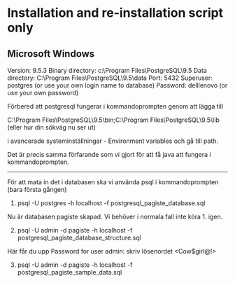 # Installation and re-installation script only

## Microsoft Windows

Version: 9.5.3
Binary directory: c:\Program Files\PostgreSQL\9.5
Data directory: C:\Program Files\PostgreSQL\9.5\data
Port: 5432
Superuser: postgres (or use your own login name to database)
Password: delllenovo (or use your own password)

Förbered att postgresql fungerar i kommandoprompten genom att lägga till 

C:\Program Files\PostgreSQL\9.5\bin;C:\Program Files\PostgreSQL\9.5\lib (eller hur din sökväg nu ser ut)

i avancerade systeminställningar - Environment variables och gå till path.

Det är precis samma förfarande som vi gjort för att få java att fungera i kommandoprompten. 


 -------------------------------------------------------------------------------------------

För att mata in det i databasen ska vi använda psql i kommandoprompten (bara första gången)

1. psql -U postgres -h localhost -f postgresql_pagiste_database.sql

Nu är databasen pagiste skapad. Vi behöver i normala fall inte köra 1. igen.

2. psql -U admin -d pagiste -h localhost -f postgresql_pagiste_database_structure.sql

Här får du upp Password for user admin: skriv lösenordet <Cow$girl@!>

3. psql -U admin -d pagiste -h localhost -f postgresql_pagiste_sample_data.sql

